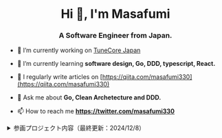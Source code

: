 <h1 align="center">Hi 👋, I'm Masafumi</h1>
<h3 align="center">A Software Engineer from Japan.</h3>


- 🔭 I’m currently working on [TuneCore Japan](https://www.tunecore.co.jp/)

- 🌱 I’m currently learning **software design, Go, DDD, typescript, React.**

- 📝 I regularly write articles on [https://qiita.com/masafumi330](https://qiita.com/masafumi330)

- 💬 Ask me about **Go, Clean Archetecture and DDD.**

- 📫 How to reach me **https://twitter.com/masafumi330**

<details><summary>参画プロジェクト内容（最終更新：2024/12/8）</summary>

# 【正社員】アーティスト向け音楽流通サービス「TuneCore Japan」の開発・運用
## プロダクト概要
- TuneCore Japan は、世界最大手の音楽のディストリビューション会社 「 TuneCore,Inc.（米国）」 とWano株式会社（日本）の合弁企業（ジョイント・ベンチャー）で、2012年にサービスを開始した、**アーティスト向けの音楽流通サービス**を提供する会社です。
- 誰でも簡単に自分の楽曲を世界中のストアで販売・配信でき、**iTunes Store や Apple Music、Spotify、YouTube Music など、国内外の音楽配信プラットフォームへの楽曲配信・管理を一括で行うことができるツール**として、数多くのアーティストやレーベルが利用しています。
- サービス開始以来、登録アーティスト数及び配信楽曲数（＝流通量）は増加を続け、年間の邦楽デジタル音楽流通量は日本一を達成。また、2023年までのアーティストへの累計還元額は**547億円**を突破しました。
-「あなたの音楽でセカイを紡ぐ」のビジョンのもと、アーティストをサポートし、アーティストおよび音楽の素晴らしさを世界中に広めるサービスとして積極的に事業展開をしています。
- URL: https://www.tunecore.co.jp/

## プロジェクトの規模
プロダクト開発チーム 18名
・プロダクトチーム　3名（GM 1名、PM　1名、Webディレクター　1名）
・デザインチーム　3名（アートディレクター　1名　業務委託デザイナー　2名）
・エンジニアチーム　12名（フロントエンド　4名　バックエンド　8名）

## 技術スタック

|                |                              技術スタック                                                    | 
| -------------- | -------------------------------------------------------------------------------- | 
| Frontend       | React, Typescript, Next.js, Tailwind CSS, node.js, vite, recoil, React Hook Form, jQuery | 
| Backend        | Go, Echo, Perl, Ruby                                                             | 
| DB             | MySQL                                                                            | 
| Infrastructure | AWS, Docker                                                                      | 
| 開発支援ツール | GitHub, Notion, Slack                                                                          | 

## 業務内容
- TuneCore Japan ユーザー画面、ストア向け楽曲納品サーバー・ワークフロー、アーティストの楽曲審査や管理に使用する社内管理画面の開発・運用
  - 仕様定義
  - 開発工数の見積もり
  - PdMや他部署の機能開発要求者との、仕様、スコープの調整
  - 小~中規模（開発工数 ~ `1人月` 程度)の機能開発のアーキテクチャ設計
  - API設計
  - DBスキーマ設計
  - Webフロントエンド実装 (React, Typescript, jQuery)
- プロダクトの運用保守, Bugの原因特定・修正対応
- コードレビュー
- 継続的なリファクタリング、ドキュメント作成によるチームへの知識還元
 

### API設計・開発
#### Perl製API -> Go製APIへのモダン化
- 課題
  - チームの方針の一つとして、Goへとモダン化を進めていくことがあった
  - ただし、プロダクトとして常に新しい価値を提供していくことが求められるため、**新規開発を止めてまでリファクタリングの時間を取ることはできない**
- 解決方法
  - 新規開発は行いつつ、モダン化できる部分から**スモールステップ**でGo製APIへ移行する開発を行った
- 工夫点
  - Frontendの画面開発について、新規ページの開発となったため、Perl製APIはそのままで、Goで新規APIを実装し、新規ページから新規APIへリクエストを行うようにすれば、サービスを止めずにモダン化ができると判断した。そのための事前調査を行い、**事前に入念にローンチ計画を立て**、PdMとも議論を行った。

### アーキテクチャ設計
#### 既存楽曲をコピーする機能の開発
- 課題
  - 楽曲を多数保有しているようなユーザーの場合、すでに配信登録している楽曲をコピーして、別のアルバムにも同楽曲を登録したいというニーズがあった。
  - ただし、楽曲情報を1から新規作成して登録する操作が多く、同じ楽曲を別の複数のアルバムに登録することはなかった。
  - ビジネス観点からも、既存楽曲をコピーすることで新しいアルバムを作成・登録してもらうことで、さらなる利益も見込まれるため、優先度が高い開発案件だった。
- 解決方法
  - 既存楽曲の検索モーダル及び、既存楽曲の選択・保存機能を開発した。
- 工夫点
  - 元楽曲の情報の編集を行った際、コピーした楽曲への編集内容を即時同期するため、イベント駆動アーキテクチャを採用した。
    1. 「元楽曲の情報の編集」を行うと、編集内容をJobキューにEnqueueする
    2. 同期処理を行うためのWorkerプロセスが常に走っており、このプロセスがJobキューからDequeueする
- 成果
  - コピー機能による新規アルバム登録数が増加し、開発コスト `300万` に対して、約一年で `70%(210万)` のコスト改修が達成できた。

### パフォーマンス改善
#### React製編集画面からの冗長なAPIリクエスト回数を `50%` 削減。前月比 `6,000リクエスト` の削減▼
- 課題
  - ある特定機能の編集画面を開くと、同一APIに対して複数回リクエストを叩いていることを、ブラウザの検証ツールにて発見した。
  - 複数のコンポーネントがそれぞれ独自に、同一のカスタムフックを利用しているため、発生していた。
  - 幸い、致命的なエラーは発生していなかったが、意図しない挙動が発生する可能性、冗長なリクエストによる、本来不要なサーバーのリソース消費が懸念となっていた。
- 解決方法
  - 複数のコンポーネントの共通の親コンポーネントからのみ、特定のカスタムフックを利用し、その子コンポーネントに対しては、Propsでデータを受け渡すようにした。これにより、カスタムフックに依存するのは、親コンポーネント1つのみとなった。
- 工夫点
  - `useSwr` などのように、リクエストをキャッシュするライブラリツールもあるが、まずは基本に忠実に、親コンポーネントへ`リフトアップ`し、Propsとして子コンポーネントにデータを渡すという、正攻法で改善を行った。
- 成果
  - 修正の結果、編集画面を開いた際の、同一APIに対して複数回リクエスト回数を**50%削減**することができた。月合計だと、**前月比 6,000リクエストの削減▼**となった。

### 開発プロセス改善
#### CodeBuild CI実行時間の `50%` 削減
- 課題
  - Goレポジトリにおける、テスト環境・本番環境にマージ時のCI実行時間が `10分強` を超えていた
  - 特にテスト環境においては、早期にテスターからのフィードバックを受けたいニーズが高く、そのため、テスト反映のサイクルを高速化する必要があった。
- 解決方法
  - 調査検証を行い、以下の対策を行った
    - CudeBuildのローカルキャッシュを設定し、キャッシュヒットした際には、依存モジュールのダウンロードはキャッシュを用いて高速化した
    - 既にCI実行時のCPU使用率が `90%` を超えている状態だったため、CPUリソースの枯渇により、CI実行に時間が掛かっていると仮説を立て、プロビジョニング環境のグレードアップを行った

- 工夫点
  - 安易にスペックのグレードアップを図るのではなく、まずは設定や不要な処理の見直しを行うことで、解決を図ったこと。
  - 
- 成果
  - CI実効時間の `50%` 短縮を達成
  - グレードアップにより単位時間当たりの料金は `2倍` になったが、実効時間が `2分の1`に短縮できたため、結果として総コストに大きな変化はなく、CI実効時間の短縮を達成できた
</details>

